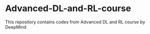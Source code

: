 # Advanced-DL-and-RL-course
This repository contains codes from Advanced DL and RL course by DeepMind
